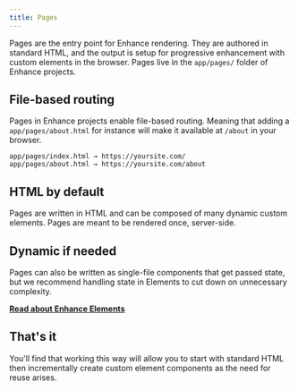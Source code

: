 ```yaml
---
title: Pages
---
```


Pages are the entry point for Enhance rendering. They are authored in standard HTML, and the output is setup for progressive enhancement with custom elements in the browser. Pages live in the `app/pages/` folder of Enhance projects.

## File-based routing

Pages in Enhance projects enable file-based routing. Meaning that adding a `app/pages/about.html` for instance will make it available at `/about` in your browser.

```
app/pages/index.html → https://yoursite.com/
app/pages/about.html → https://yoursite.com/about
```

## HTML by default

Pages are written in HTML and can be composed of many dynamic custom elements. Pages are meant to be rendered once, server-side.

## Dynamic if needed

Pages can also be written as single-file components that get passed state, but we recommend handling state in Elements to cut down on unnecessary complexity.

<doc-callout level="none" mark="🙌">

**[Read about Enhance Elements](/docs/elements)**

</doc-callout>

## That's it

You'll find that working this way will allow you to start with standard HTML then incrementally create custom element components as the need for reuse arises.
